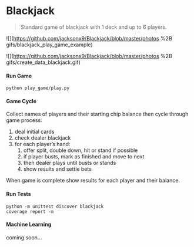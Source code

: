 # Blackjack

> Standard game of blackjack with 1 deck and up to 6 players.

![](https://github.com/jacksonx9/Blackjack/blob/master/photos %2B gifs/blackjack_play_game_example)

![](https://github.com/jacksonx9/Blackjack/blob/master/photos %2B gifs/create_data_blackjack.gif)

#### Run Game

```shell
python play_game/play.py
```

#### Game Cycle
Collect names of players and their starting chip balance then cycle through game process:
1. deal initial cards
2. check dealer blackjack
3. for each player’s hand:
   1. offer split, double down, hit or stand if possible
   2. if player busts, mark as finished and move to next
   3. then dealer plays until busts or stands
   4. show results and settle bets

When game is complete show results for each player and their balance.

#### Run Tests

```shell
python -m unittest discover blackjack 
coverage report -m

```

#### Machine Learning

coming soon…

